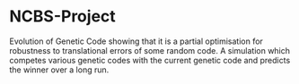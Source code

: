 # NCBS-Project
Evolution of Genetic Code showing that it is a partial optimisation for robustness to translational errors of some random code. A simulation which competes various genetic codes with the current genetic code and predicts the winner over a long run.
